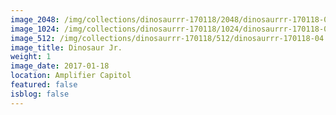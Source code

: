 ```yaml
---
image_2048: /img/collections/dinosaurrr-170118/2048/dinosaurrr-170118-04.jpg
image_1024: /img/collections/dinosaurrr-170118/1024/dinosaurrr-170118-04.jpg
image_512: /img/collections/dinosaurrr-170118/512/dinosaurrr-170118-04.jpg
image_title: Dinosaur Jr.
weight: 1
image_date: 2017-01-18
location: Amplifier Capitol
featured: false
isblog: false
---
```

